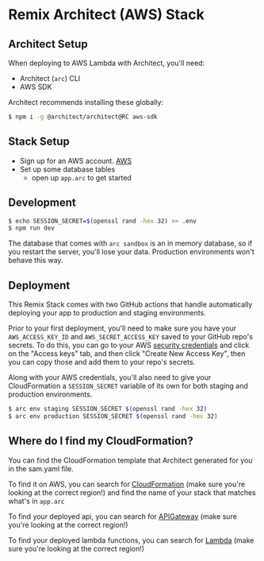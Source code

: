 # Remix Architect (AWS) Stack

## Architect Setup

When deploying to AWS Lambda with Architect, you'll need:

- Architect (`arc`) CLI
- AWS SDK

Architect recommends installing these globally:

```sh
$ npm i -g @architect/architect@RC aws-sdk
```

## Stack Setup

- Sign up for an AWS account. [AWS][signup]
- Set up some database tables
  - open up `app.arc` to get started

## Development

```sh
$ echo SESSION_SECRET=$(openssl rand -hex 32) >> .env
$ npm run dev
```

The database that comes with `arc sandbox` is an in memory database, so if you restart the server, you'll lose your data. Production environments won't behave this way.

## Deployment

This Remix Stack comes with two GitHub actions that handle automatically deploying your app to production and staging environments.

Prior to your first deployment, you'll need to make sure you have your `AWS_ACCESS_KEY_ID` and `AWS_SECRET_ACCESS_KEY` saved to your GitHub repo's secrets. To do this, you can go to your AWS [security credentials][aws_access_key_id] and click on the "Access keys" tab, and then click "Create New Access Key", then you can copy those and add them to your repo's secrets.

Along with your AWS credentials, you'll also need to give your CloudFormation a `SESSION_SECRET` variable of its own for both staging and production environments.

```sh
$ arc env staging SESSION_SECRET $(openssl rand -hex 32)
$ arc env production SESSION_SECRET $(openssl rand -hex 32)
```

## Where do I find my CloudFormation?

You can find the CloudFormation template that Architect generated for you in the sam.yaml file.

To find it on AWS, you can search for [CloudFormation][cloudformation] (make sure you're looking at the correct region!) and find the name of your stack that matches what's in `app.arc`

To find your deployed api, you can search for [APIGateway][apigateway] (make sure you're looking at the correct region!)

To find your deployed lambda functions, you can search for [Lambda][lambda] (make sure you're looking at the correct region!)

[signup]: https://portal.aws.amazon.com/billing/signup#/start
[cloudformation]: https://console.aws.amazon.com/cloudformation/home
[apigateway]: https://console.aws.amazon.com/apigateway/main/apis
[lambda]: https://console.aws.amazon.com/lambda/home
[aws_access_key_id]: https://console.aws.amazon.com/iam/home?region=us-east-1#/security_credentials
